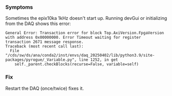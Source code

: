 ### Symptoms
Sometimes the epix10ka 1kHz doesn't start up. Running devGui or initializing from the DAQ shows this error:
```
General Error: Transaction error for block Top.AxiVersion.FpgaVersion with address 0x00000000. Error Timeout waiting for register transaction 2671 message response.
Traceback (most recent call last):
  File "/cds/sw/ds/ana/conda2/inst/envs/daq_20250402/lib/python3.9/site-packages/pyrogue/_Variable.py", line 1252, in get
    self._parent.checkBlocks(recurse=False, variable=self)
```
### Fix
Restart the DAQ (once/twice) fixes it.
